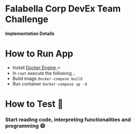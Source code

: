 # Falabella Corp DevEx Team Challenge

#### Implementation Details

# How to Run App

-   Install [ Docker Engine ](https://docs.docker.com/engine/install/) :fire:
-   In `root` execute the following...
-   Build image `docker-compose build`
-   Run container `docker-compose up -d`

# How to Test 🧪

### Start reading code, interpreting functionalities and programming :smile:
